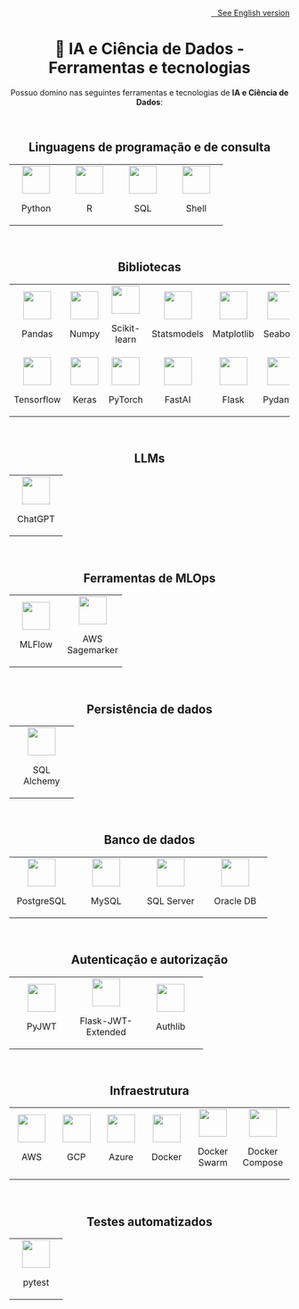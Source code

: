 <a href="./AI_AND_DATA_SCIENCE.en.us.md">
  <p align="right">
    <img src="https://github-dbrazl.s3.us-east-1.amazonaws.com/dbrazl/flags/estados.unidos.png" width="19px" height="10px">
    &nbsp;&nbsp;See English version
  </p>
</a>

<h1 align="center">🧠 IA e Ciência de Dados - Ferramentas e tecnologias</h1>

<p align="center">Possuo domino nas seguintes ferramentas e tecnologias de <strong>IA e Ciência de Dados</strong>:</p>
<br>

<h2 align="center">Linguagens de programação e de consulta</h2>

<table align="center">
  <tr>
    <td align="center" width="80">
      <img src="https://github-dbrazl.s3.us-east-1.amazonaws.com/dbrazl/logos/python.webp" width="50" height="50">
      <p>Python</p>
    </td>
    <td align="center" width="80">
      <img src="https://github-dbrazl.s3.us-east-1.amazonaws.com/dbrazl/logos/r.png" width="50" height="50">
      <p>R</p>
    </td>
    <td align="center" width="80">
      <img src="https://github-dbrazl.s3.us-east-1.amazonaws.com/dbrazl/logos/sql.png" width="50" height="50">
      <p>SQL</p>
    </td>
    <td align="center" width="80">
      <img src="https://github-dbrazl.s3.us-east-1.amazonaws.com/dbrazl/logos/shell.png" width="50" height="50">
      <p>Shell</p>
    </td>
  </tr>
</table>
<br>

<h2 align="center">Bibliotecas</h2>

<table align="center">
  <tr>
    <td align="center" width="80">
      <img src="https://github-dbrazl.s3.us-east-1.amazonaws.com/dbrazl/logos/pandas.svg" width="50" height="50">
      <p>Pandas</p>
    </td>
    <td align="center" width="80">
      <img src="https://github-dbrazl.s3.us-east-1.amazonaws.com/dbrazl/logos/numpy.png" width="50" height="50">
      <p>Numpy</p>
    </td>
    <td align="center" width="80">
      <img src="https://github-dbrazl.s3.us-east-1.amazonaws.com/dbrazl/logos/scikit.learn.webp" width="50" height="50">
      <p>Scikit-learn</p>
    </td>
    <td align="center" width="80">
      <img src="https://github-dbrazl.s3.us-east-1.amazonaws.com/dbrazl/logos/statsmodels.svg" width="50" height="50">
      <p>Statsmodels</p>
    </td>
    <td align="center" width="80">
      <img src="https://github-dbrazl.s3.us-east-1.amazonaws.com/dbrazl/logos/matplotlib.png" width="50" height="50">
      <p>Matplotlib</p>
    </td>
    <td align="center" width="80">
      <img src="https://github-dbrazl.s3.us-east-1.amazonaws.com/dbrazl/logos/seaborn.svg" width="50" height="50">
      <p>Seaborn</p>
    </td>
  </tr>

  <tr>
    <td align="center" width="80">
      <img src="https://github-dbrazl.s3.us-east-1.amazonaws.com/dbrazl/logos/tensorflow.png" width="50" height="50">
      <p>Tensorflow</p>
    </td>
    <td align="center" width="80">
      <img src="https://github-dbrazl.s3.us-east-1.amazonaws.com/dbrazl/logos/keras.png" width="50" height="50">
      <p>Keras</p>
    </td>
    <td align="center" width="80">
      <img src="https://github-dbrazl.s3.us-east-1.amazonaws.com/dbrazl/logos/pytorch.png" width="50" height="50">
      <p>PyTorch</p>
    </td>
    <td align="center" width="80">
      <img src="https://github-dbrazl.s3.us-east-1.amazonaws.com/dbrazl/logos/fastai.png" width="50" height="50">
      <p>FastAI</p>
    </td>
    <td align="center" width="100">
      <img src="https://github-dbrazl.s3.us-east-1.amazonaws.com/dbrazl/logos/flask.svg" width="50" height="50">
      <p>Flask</p>
    </td>
    <td align="center" width="100">
      <img src="https://github-dbrazl.s3.us-east-1.amazonaws.com/dbrazl/logos/pydantic.svg" width="50" height="50">
      <p>Pydantic</p>
    </td>
  </tr>
</table>
<br>

<h2 align="center">LLMs</h2>

<table align="center">
  <tr>
    <td align="center" width="80">
      <img src="https://github-dbrazl.s3.us-east-1.amazonaws.com/dbrazl/logos/chatgpt.png" width="50" height="50">
      <p>ChatGPT</p>
    </td>
  </tr>
</table>
<br>

<h2 align="center">Ferramentas de MLOps</h2>

<table align="center">
  <tr>
    <td align="center" width="80">
      <img src="https://github-dbrazl.s3.us-east-1.amazonaws.com/dbrazl/logos/mlflow.png" width="50" height="50">
      <p>MLFlow</p>
    </td>
    <td align="center" width="80">
      <img src="https://github-dbrazl.s3.us-east-1.amazonaws.com/dbrazl/logos/aws.sagemaker.jpg" width="50" height="50">
      <p>AWS Sagemarker</p>
    </td>
  </tr>
</table>
<br>

<h2 align="center">Persistência de dados</h2>

<table align="center">
  <tr>
    <td align="center" width="100">
      <img src="https://github-dbrazl.s3.us-east-1.amazonaws.com/dbrazl/logos/sql.alchemy.png" width="50" height="50">
      <p>SQL Alchemy</p>
    </td>
  </tr>
</table>
<br>

<h2 align="center">Banco de dados</h2>

<table align="center">
  <tr>
    <td align="center" width="100">
      <img src="https://github-dbrazl.s3.us-east-1.amazonaws.com/dbrazl/logos/postgresql.png" width="50" height="50">
      <p>PostgreSQL</p>
    </td>
    <td align="center" width="100">
      <img src="https://github-dbrazl.s3.us-east-1.amazonaws.com/dbrazl/logos/mysql.png" width="50" height="50">
      <p>MySQL</p>
    </td>
    <td align="center" width="100">
      <img src="https://github-dbrazl.s3.us-east-1.amazonaws.com/dbrazl/logos/sql.server.png" width="50" height="50">
      <p>SQL Server</p>
    </td>
    <td align="center" width="100">
      <img src="https://github-dbrazl.s3.us-east-1.amazonaws.com/dbrazl/logos/oracle.png" width="50" height="50">
      <p>Oracle DB</p>
    </td>
  </tr>
</table>
<br>

<h2 align="center">Autenticação e autorização</h2>

<table align="center">
  <tr>
    <td align="center" width="100">
      <img src="https://github-dbrazl.s3.us-east-1.amazonaws.com/dbrazl/logos/python.webp" width="50" height="50">
      <p>PyJWT</p>
    </td>
    <td align="center" width="100">
      <img src="https://github-dbrazl.s3.us-east-1.amazonaws.com/dbrazl/logos/python.webp" width="50" height="50">
      <p>Flask-JWT-Extended</p>
    </td>
    <td align="center" width="100">
      <img src="https://github-dbrazl.s3.us-east-1.amazonaws.com/dbrazl/logos/authlib.png" width="50" height="50">
      <p>Authlib</p>
    </td>
  </tr>
</table>
<br>

<h2 align="center">Infraestrutura</h2>

<table align="center">
  <tr>
    <td align="center" width="100">
      <img src="https://github-dbrazl.s3.us-east-1.amazonaws.com/dbrazl/logos/aws.webp" width="50" height="50">
      <p>AWS</p>
    </td>
    <td align="center" width="100">
      <img src="https://github-dbrazl.s3.us-east-1.amazonaws.com/dbrazl/logos/gcp.png" width="50" height="50">
      <p>GCP</p>
    </td>
    <td align="center" width="100">
      <img src="https://github-dbrazl.s3.us-east-1.amazonaws.com/dbrazl/logos/azure.webp" width="50" height="50">
      <p>Azure</p>
    </td>
    <td align="center" width="100">
      <img src="https://github-dbrazl.s3.us-east-1.amazonaws.com/dbrazl/logos/docker.png" width="50" height="50">
      <p>Docker</p>
    </td>
    <td align="center" width="100">
      <img src="https://github-dbrazl.s3.us-east-1.amazonaws.com/dbrazl/logos/docker.swarm.png" width="50" height="50">
      <p>Docker Swarm</p>
    </td>
    <td align="center" width="100">
      <img src="https://github-dbrazl.s3.us-east-1.amazonaws.com/dbrazl/logos/docker.compose.png" width="50" height="50">
      <p>Docker Compose</p>
    </td>
  </tr>
</table>
<br>

<h2 align="center">Testes automatizados</h2>

<table align="center">
  <tr>
    <td align="center" width="80">
      <img src="https://github-dbrazl.s3.us-east-1.amazonaws.com/dbrazl/logos/pytest.png" width="50" height="50">
      <p>pytest</p>
    </td>
  </tr>
</table>
